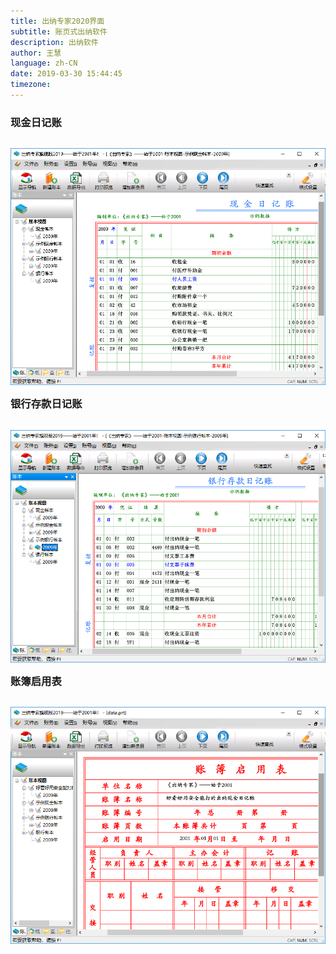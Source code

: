 ```yaml
---
title: 出纳专家2020界面
subtitle: 账页式出纳软件
description: 出纳软件
author: 王慧
language: zh-CN
date: 2019-03-30 15:44:45
timezone:
---
```




### 现金日记账

<div style ="float:right">

![《出纳专家》账页式出纳软件--始于2001年](现金日记账.png )


</div>

### 银行存款日记账

<div style ="float:right">

![《出纳专家》账页式出纳软件--始于2001年](银行存款日记账.png )


</div>


### 账簿启用表

<div style ="float:right">

![《出纳专家》账页式出纳软件--始于2001年](账簿启用表.png )


</div>
